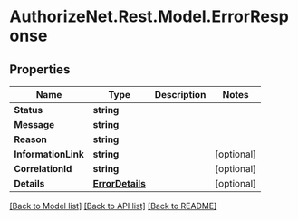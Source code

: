 # AuthorizeNet.Rest.Model.ErrorResponse
## Properties

Name | Type | Description | Notes
------------ | ------------- | ------------- | -------------
**Status** | **string** |  | 
**Message** | **string** |  | 
**Reason** | **string** |  | 
**InformationLink** | **string** |  | [optional] 
**CorrelationId** | **string** |  | [optional] 
**Details** | [**ErrorDetails**](ErrorDetails.md) |  | [optional] 

[[Back to Model list]](../README.md#documentation-for-models) [[Back to API list]](../README.md#documentation-for-api-endpoints) [[Back to README]](../README.md)

